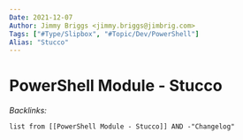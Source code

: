 ```yaml
---
Date: 2021-12-07
Author: Jimmy Briggs <jimmy.briggs@jimbrig.com>
Tags: ["#Type/Slipbox", "#Topic/Dev/PowerShell"]
Alias: "Stucco"
---
```


# PowerShell Module - Stucco

*Backlinks:*

```dataview
list from [[PowerShell Module - Stucco]] AND -"Changelog"
```